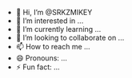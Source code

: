 - 👋 Hi, I’m @SRKZMIKEY
- 👀 I’m interested in ...
- 🌱 I’m currently learning ...
- 💞️ I’m looking to collaborate on ...
- 📫 How to reach me ...
- 😄 Pronouns: ...
- ⚡ Fun fact: ...

<!---
SRKZMIKEY/SRKZMIKEY is a ✨ special ✨ repository because its `README.md` (this file) appears on your GitHub profile.
You can click the Preview link to take a look at your changes.
--->
